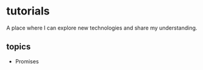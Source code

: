 # tutorials

A place where I can explore new technologies and share my understanding.

## topics

* Promises

